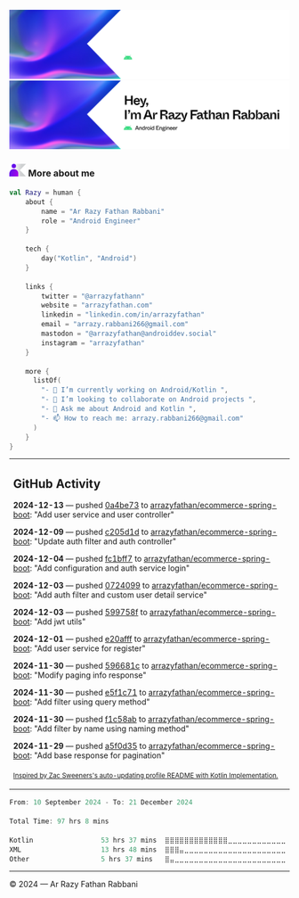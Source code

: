 ![Ar Razy Fathan Rabbani Banner](https://github.com/arrazyfathan/arrazyfathan/blob/main/media/banner-dark.png#gh-dark-mode-only)
![Ar Razy Fathan Rabbani Banner](https://github.com/arrazyfathan/arrazyfathan/blob/main/media/banner-light.png#gh-light-mode-only)

### <img width="30" alt="about" src="https://github.com/arrazyfathan/arrazyfathan/blob/main/media/about.png"> More about me

```kotlin
val Razy = human {
    about {
        name = "Ar Razy Fathan Rabbani"
        role = "Android Engineer"
    }

    tech {
        day("Kotlin", "Android")
    }

    links {
        twitter = "@arrazyfathann"
        website = "arrazyfathan.com"
        linkedin = "linkedin.com/in/arrazyfathan"
        email = "arrazy.rabbani266@gmail.com"
        mastodon = "@arrazyfathan@androiddev.social"
        instagram = "arrazyfathan"
    }

    more {
      listOf(
        "- 🔭 I’m currently working on Android/Kotlin ",
        "- 👯 I’m looking to collaborate on Android projects ",
        "- 💬 Ask me about Android and Kotlin ",
        "- 📫 How to reach me: arrazy.rabbani266@gmail.com"
      )
    }
}
```


<table><tr><td valign="top" width="100%">    

## GitHub Activity

**2024-12-13** — pushed [0a4be73](https://github.com/arrazyfathan/ecommerce-spring-boot/commits/0a4be7365790faf0d5ccd0332a0e16633237219b) to [arrazyfathan/ecommerce-spring-boot](https://github.com/arrazyfathan/ecommerce-spring-boot): "Add user service and user controller"

**2024-12-09** — pushed [c205d1d](https://github.com/arrazyfathan/ecommerce-spring-boot/commits/c205d1d1e9bf88ca9b848ed2b133256f12e72750) to [arrazyfathan/ecommerce-spring-boot](https://github.com/arrazyfathan/ecommerce-spring-boot): "Update auth filter and auth controller"

**2024-12-04** — pushed [fc1bff7](https://github.com/arrazyfathan/ecommerce-spring-boot/commits/fc1bff7f6961b6500974ccbfc5bb93a5adc8cd76) to [arrazyfathan/ecommerce-spring-boot](https://github.com/arrazyfathan/ecommerce-spring-boot): "Add configuration and auth service login"

**2024-12-03** — pushed [0724099](https://github.com/arrazyfathan/ecommerce-spring-boot/commits/07240995b2c211d89cb46ca4739e97a53c4acf6f) to [arrazyfathan/ecommerce-spring-boot](https://github.com/arrazyfathan/ecommerce-spring-boot): "Add auth filter and custom user detail service"

**2024-12-03** — pushed [599758f](https://github.com/arrazyfathan/ecommerce-spring-boot/commits/599758f791110f953d71706ad2023dbf4f5bbc95) to [arrazyfathan/ecommerce-spring-boot](https://github.com/arrazyfathan/ecommerce-spring-boot): "Add jwt utils"

**2024-12-01** — pushed [e20afff](https://github.com/arrazyfathan/ecommerce-spring-boot/commits/e20afffb44154fe5dfa8bc7df997f0e54986e02a) to [arrazyfathan/ecommerce-spring-boot](https://github.com/arrazyfathan/ecommerce-spring-boot): "Add user service for register"

**2024-11-30** — pushed [596681c](https://github.com/arrazyfathan/ecommerce-spring-boot/commits/596681cde505b4481c0734455245e3a0ff40a4b3) to [arrazyfathan/ecommerce-spring-boot](https://github.com/arrazyfathan/ecommerce-spring-boot): "Modify paging info response"

**2024-11-30** — pushed [e5f1c71](https://github.com/arrazyfathan/ecommerce-spring-boot/commits/e5f1c71d7daa6d06ff76d31ac45464a3faffa783) to [arrazyfathan/ecommerce-spring-boot](https://github.com/arrazyfathan/ecommerce-spring-boot): "Add filter using query method"

**2024-11-30** — pushed [f1c58ab](https://github.com/arrazyfathan/ecommerce-spring-boot/commits/f1c58abab5ebf2fa1470f1c1c2a5249f4fd670a6) to [arrazyfathan/ecommerce-spring-boot](https://github.com/arrazyfathan/ecommerce-spring-boot): "Add filter by name using naming method"

**2024-11-29** — pushed [a5f0d35](https://github.com/arrazyfathan/ecommerce-spring-boot/commits/a5f0d35641f8ef632abf0b8a103207a3dfe8157d) to [arrazyfathan/ecommerce-spring-boot](https://github.com/arrazyfathan/ecommerce-spring-boot): "Add base response for pagination"
                
<sub><a href="https://github.com/ZacSweers/ZacSweers/">Inspired by Zac Sweeners's auto-updating profile README with Kotlin Implementation.</a></sub>
</table>

<!--START_SECTION:waka-->

```kotlin
From: 10 September 2024 - To: 21 December 2024

Total Time: 97 hrs 8 mins

Kotlin                 53 hrs 37 mins  ⣿⣿⣿⣿⣿⣿⣿⣿⣿⣿⣿⣿⣿⣀⣀⣀⣀⣀⣀⣀⣀⣀⣀⣀⣀   52.18 %
XML                    13 hrs 48 mins  ⣿⣿⣿⣤⣀⣀⣀⣀⣀⣀⣀⣀⣀⣀⣀⣀⣀⣀⣀⣀⣀⣀⣀⣀⣀   13.44 %
Other                  5 hrs 37 mins   ⣿⣤⣀⣀⣀⣀⣀⣀⣀⣀⣀⣀⣀⣀⣀⣀⣀⣀⣀⣀⣀⣀⣀⣀⣀   05.47 %
```

<!--END_SECTION:waka-->

---
© 2024 — Ar Razy Fathan Rabbani